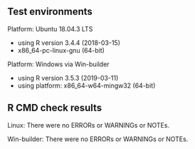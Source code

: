## Test environments 

Platform: Ubuntu 18.04.3 LTS

* using R version 3.4.4 (2018-03-15)
* x86_64-pc-linux-gnu (64-bit)

Platform: Windows via Win-builder 

* using R version 3.5.3 (2019-03-11)
* using platform: x86_64-w64-mingw32 (64-bit)


## R CMD check results

Linux: There were no ERRORs or WARNINGs or NOTEs. 


Win-builder: There were no ERRORs or WARNINGs or NOTEs. 
